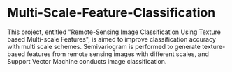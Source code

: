 # Multi-Scale-Feature-Classification
This project, entitled "Remote-Sensing Image Classification Using Texture based Multi-scale Features", is aimed to improve classification accuracy with multi scale schemes. Semivariogram is performed to generate texture-based features from remote sensing images with different scales, and Support Vector Machine conducts image classification.